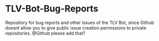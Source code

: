 # TLV-Bot-Bug-Reports
Repository for bug reports and other issues of the TLV Bot, since Github doesnt allow you to give public issue creation permissions to private repositories. @Github please add that?
